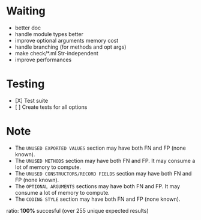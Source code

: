 # Waiting
- better doc
- handle module types better
- improve optional arguments memory cost
- handle branching (for methods and opt args)
- make check/\*.ml Str-independent
- improve performances


# Testing
- \[X\] Test suite
- \[ \] Create tests for all options


# Note
- The `UNUSED EXPORTED VALUES` section may have both FN and FP (none known).
- The `UNUSED METHODS` section may have both FN and FP.
  It may consume a lot of memory to compute.
- The `UNUSED CONSTRUCTORS/RECORD FIELDS` section may have both FN and FP (none known).
- The `OPTIONAL ARGUMENTS` sections may have both FN and FP.
  It may consume a lot of memory to compute.
- The `CODING STYLE` section may have both FN and FP (none known).

ratio: **100%** succesful (over 255 unique expected results)

